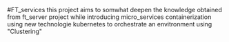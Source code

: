 #FT_services
this project aims to somwhat deepen the knowledge obtained from ft_server project
while introducing micro_services containerization using new technologie kubernetes to orchestrate an envitronment using "Clustering"